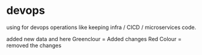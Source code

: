 # devops
using for devops operations
like keeping infra / CICD / microservices code.

added new data and here 
Greenclour = Added changes
Red Colour = removed the changes
